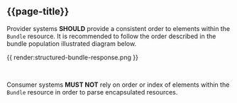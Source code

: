 ## {{page-title}}

Provider systems **SHOULD** provide a consistent order to elements within the `Bundle` resource. It is recommended to follow the order described in the bundle population illustrated diagram below.

{{ render:structured-bundle-response.png }}

<br>

Consumer systems **MUST NOT** rely on order or index of elements within the `Bundle` resource in order to parse encapsulated resources.